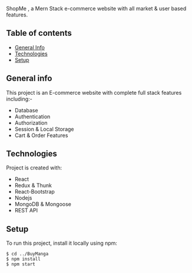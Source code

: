 
ShopMe , a Mern Stack e-commerce website with all market & user based features.

## Table of contents
* [General Info](#general-info)
* [Technologies](#technologies)
* [Setup](#setup)

## General info
This project is an E-commerce website with complete full stack features including:-

* Database
* Authentication
* Authorization
* Session & Local Storage
* Cart & Order Features




## Technologies

Project is created with:

* React
* Redux & Thunk
* React-Bootstrap
* Nodejs
* MongoDB & Mongoose
* REST API


## Setup
To run this project, install it locally using npm:

```
$ cd ../BuyManga
$ npm install
$ npm start
```

